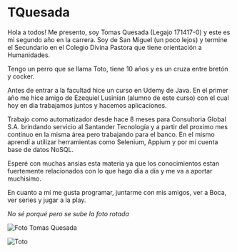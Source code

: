 # TQuesada
Hola a todos! Me presento, soy Tomas Quesada (Legajo 171417-0) y este es mi segundo año en la carrera. Soy de San Miguel (un poco lejos) y termine el Secundario en el Colegio Divina Pastora que tiene orientación a Humanidades.

Tengo un perro que se llama Toto, tiene 10 años y es un cruza entre bretón y cocker.

Antes de entrar a la facultad hice un curso en Udemy de Java. En el primer año me hice amigo de Ezequiel Lusinian (alumno de este curso) con el cual hoy en dia trabajamos juntos y hacemos aplicaciones.

Trabajo como automatizador desde hace 8 meses para Consultoria Global S.A. brindando servicio al Santander Tecnología y a partir del proximo mes continuo en la misma área pero trabajando para el banco. En el mismo aprendí a utilizar herramientas como Selenium, Appium y por mi cuenta base de datos NoSQL.

Esperé con muchas ansias esta materia ya que los conocimientos estan fuertemente relacionados con lo que hago día a día y me va a aportar muchisimo.

En cuanto a mí me gusta programar, juntarme con mis amigos, ver a Boca, ver series y jugar a la play. 

*No sé porqué pero se sube la foto rotada*

![Foto Tomas Quesada](https://user-images.githubusercontent.com/63204305/78507711-1a486180-7758-11ea-9965-dabf5562c7ee.jpg)

![Toto](https://user-images.githubusercontent.com/63204305/78507742-3b10b700-7758-11ea-89d1-41bea4f04040.jpg)
